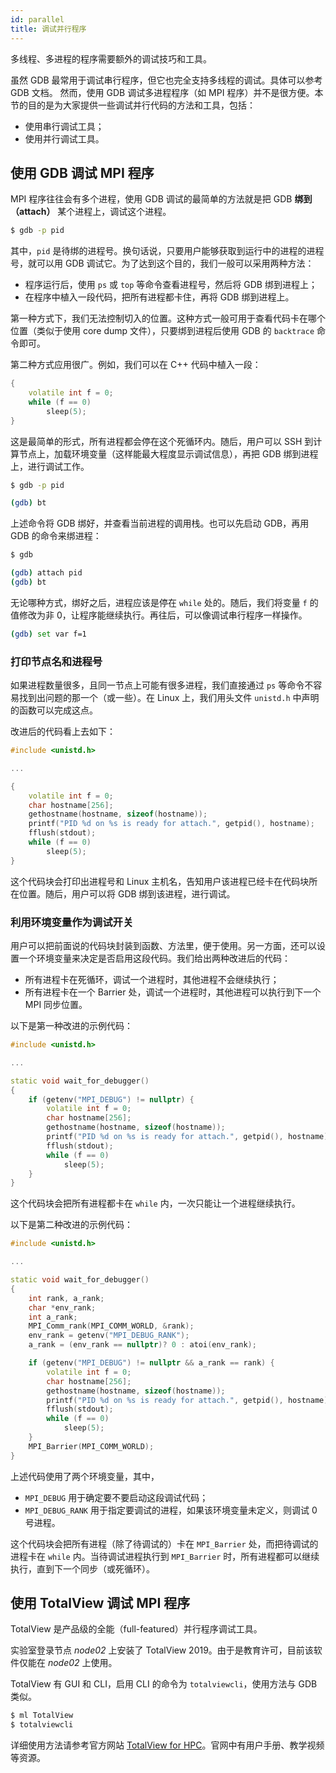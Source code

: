 ```yaml
---
id: parallel
title: 调试并行程序
---
```


多线程、多进程的程序需要额外的调试技巧和工具。

虽然 GDB 最常用于调试串行程序，但它也完全支持多线程的调试。具体可以参考 GDB 文档。
然而，使用 GDB 调试多进程程序（如 MPI 程序）并不是很方便。本节的目的是为大家提供一些调试并行代码的方法和工具，包括：

- 使用串行调试工具；
- 使用并行调试工具。

## 使用 GDB 调试 MPI 程序

MPI 程序往往会有多个进程，使用 GDB 调试的最简单的方法就是把 GDB **绑到（attach）** 某个进程上，调试这个进程。

```bash
$ gdb -p pid
```

其中，`pid` 是待绑的进程号。换句话说，只要用户能够获取到运行中的进程的进程号，就可以用 GDB 调试它。为了达到这个目的，我们一般可以采用两种方法：

- 程序运行后，使用 `ps` 或 `top` 等命令查看进程号，然后将 GDB 绑到进程上；
- 在程序中植入一段代码，把所有进程都卡住，再将 GDB 绑到进程上。

第一种方式下，我们无法控制切入的位置。这种方式一般可用于查看代码卡在哪个位置（类似于使用 core dump 文件），只要绑到进程后使用 GDB 的 `backtrace` 命令即可。

第二种方式应用很广。例如，我们可以在 C++ 代码中植入一段：

```cpp
{
    volatile int f = 0;
    while (f == 0)
        sleep(5);
}
```

这是最简单的形式，所有进程都会停在这个死循环内。随后，用户可以 SSH 到计算节点上，加载环境变量（这样能最大程度显示调试信息），再把 GDB 绑到进程上，进行调试工作。

```bash
$ gdb -p pid

(gdb) bt
```

上述命令将 GDB 绑好，并查看当前进程的调用栈。也可以先启动 GDB，再用 GDB 的命令来绑进程：

```bash
$ gdb

(gdb) attach pid
(gdb) bt
```

无论哪种方式，绑好之后，进程应该是停在 `while` 处的。随后，我们将变量 `f` 的值修改为非 0，让程序能继续执行。再往后，可以像调试串行程序一样操作。

```bash
(gdb) set var f=1
```

### 打印节点名和进程号

如果进程数量很多，且同一节点上可能有很多进程，我们直接通过 `ps` 等命令不容易找到出问题的那一个（或一些）。在 Linux 上，我们用头文件 `unistd.h` 中声明的函数可以完成这点。

改进后的代码看上去如下：

```cpp
#include <unistd.h>

...

{
    volatile int f = 0;
    char hostname[256];
    gethostname(hostname, sizeof(hostname));
    printf("PID %d on %s is ready for attach.", getpid(), hostname);
    fflush(stdout);
    while (f == 0)
        sleep(5);
}
```

这个代码块会打印出进程号和 Linux 主机名，告知用户该进程已经卡在代码块所在位置。随后，用户可以将 GDB 绑到该进程，进行调试。

### 利用环境变量作为调试开关

用户可以把前面说的代码块封装到函数、方法里，便于使用。另一方面，还可以设置一个环境变量来决定是否启用这段代码。我们给出两种改进后的代码：

- 所有进程卡在死循环，调试一个进程时，其他进程不会继续执行；
- 所有进程卡在一个 Barrier 处，调试一个进程时，其他进程可以执行到下一个 MPI 同步位置。

以下是第一种改进的示例代码：

```cpp
#include <unistd.h>

...

static void wait_for_debugger()
{
    if (getenv("MPI_DEBUG") != nullptr) {
        volatile int f = 0;
        char hostname[256];
        gethostname(hostname, sizeof(hostname));
        printf("PID %d on %s is ready for attach.", getpid(), hostname);
        fflush(stdout);
        while (f == 0)
            sleep(5);
    }
}
```

这个代码块会把所有进程都卡在 `while` 内，一次只能让一个进程继续执行。

以下是第二种改进的示例代码：

```cpp
#include <unistd.h>

...

static void wait_for_debugger()
{
    int rank, a_rank;
    char *env_rank;
    int a_rank;
    MPI_Comm_rank(MPI_COMM_WORLD, &rank);
    env_rank = getenv("MPI_DEBUG_RANK");
    a_rank = (env_rank == nullptr)? 0 : atoi(env_rank);

    if (getenv("MPI_DEBUG") != nullptr && a_rank == rank) {
        volatile int f = 0;
        char hostname[256];
        gethostname(hostname, sizeof(hostname));
        printf("PID %d on %s is ready for attach.", getpid(), hostname);
        fflush(stdout);
        while (f == 0)
            sleep(5);
    }
    MPI_Barrier(MPI_COMM_WORLD);
}
```

上述代码使用了两个环境变量，其中，

- `MPI_DEBUG` 用于确定要不要启动这段调试代码；
- `MPI_DEBUG_RANK` 用于指定要调试的进程，如果该环境变量未定义，则调试 0 号进程。

这个代码块会把所有进程（除了待调试的）卡在 `MPI_Barrier` 处，而把待调试的进程卡在 `while` 内。当待调试进程执行到 `MPI_Barrier` 时，所有进程都可以继续执行，直到下一个同步（或死循环）。

## 使用 TotalView 调试 MPI 程序

TotalView 是产品级的全能（full-featured）并行程序调试工具。

实验室登录节点 *node02* 上安装了 TotalView 2019。由于是教育许可，目前该软件仅能在 *node02* 上使用。

TotalView 有 GUI 和 CLI，启用 CLI 的命令为 `totalviewcli`，使用方法与 GDB 类似。

```bash
$ ml TotalView
$ totalviewcli
```

详细使用方法请参考官方网站 [TotalView for HPC](https://www.roguewave.com/products-services/totalview)。官网中有用户手册、教学视频等资源。
